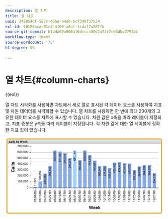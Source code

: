 ```yaml
---
description: 열 차트
title: 열 차트
uuid: 2458546f-587c-465e-a4ab-6cf348f37534
exl-id: 50186aca-81c4-4168-a6af-1cdaf7a282fb
source-git-commit: b1dda69a606a16dccca30d2a74c7e63dbd27936c
workflow-type: tm+mt
source-wordcount: '75'
ht-degree: 8%

---
```


# 열 차트{#column-charts}

{{eol}}

열 차트 시각화를 사용하면 차트에서 세로 열로 표시된 각 데이터 요소를 사용하여 지표 및 차원 데이터를 시각화할 수 있습니다. 열 차트를 사용하면 한 번에 최대 200개의 고유한 데이터 요소를 차트에 표시할 수 있습니다. 차원 값은 x축을 따라 레이블이 지정되고, 지표 증분은 y축을 따라 레이블이 지정됩니다. 각 차원 값에 대한 열 레이블에 정확한 지표 값이 있습니다.

![](assets/column1.png)
